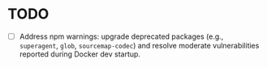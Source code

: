 # TODO

- [ ] Address npm warnings: upgrade deprecated packages (e.g., `superagent`, `glob`, `sourcemap-codec`) and resolve moderate vulnerabilities reported during Docker dev startup.
